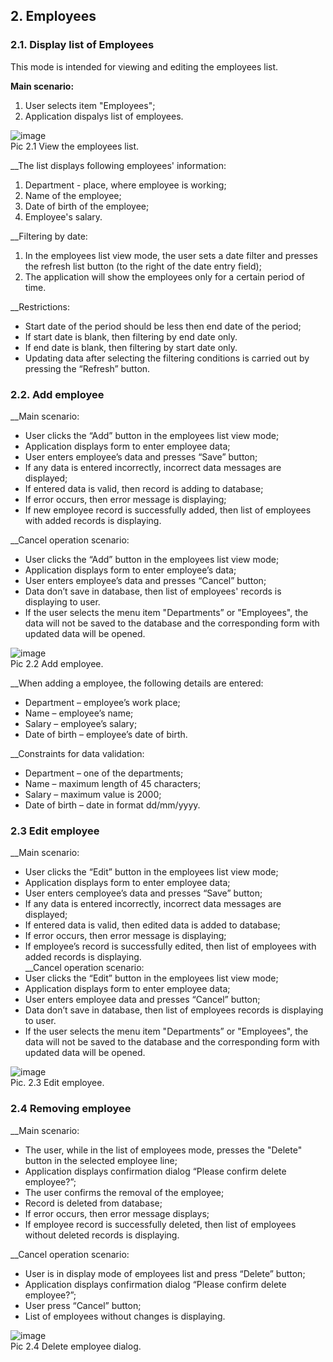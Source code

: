 ## 2. Employees  
  ### 2.1. Display list of Employees  
  This mode is intended for viewing and editing the employees list.  
  
  __Main scenario:__
  1. User selects item "Employees";
  2. Application dispalys list of employees.  
      
  ![image](https://user-images.githubusercontent.com/83345134/127285130-2928a7fa-dd6e-4b84-a077-ff80b723aa25.png "Employees list")  
    Pic 2.1 View the employees list.
    
  __The list displays following employees' information:  
  1. Department - place, where employee is working;  
  2. Name of the employee;  
  3. Date of birth of the employee;  
  4. Employee's salary.  
    
  __Filtering by date:  
  1. In the employees list view mode, the user sets a date filter and presses the refresh list button (to the right of the date entry field);  
  2. The application will show the employees only for a certain period of time.  

  __Restrictions:  
  * Start date of the period should be less then end date of the period;  
  * If start date is blank, then filtering by end date only.  
  * If end date is blank, then filtering by start date only.  
  * Updating data after selecting the filtering conditions is carried out by pressing the “Refresh” button.  

      
  ### 2.2. Add employee  
  __Main scenario:  
  * User clicks the “Add” button in the employees list view mode;  
  * Application displays form to enter employee data;  
  * User enters employee’s data and presses “Save” button;  
  * If any data is entered incorrectly, incorrect data messages are displayed;  
  * If entered data is valid, then record is adding to database;  
  * If error occurs, then error message is displaying;  
  * If new employee record is successfully added, then list of employees with added records is displaying.  
 
  __Cancel operation scenario:  
  * User clicks the “Add” button in the employees list view mode;  
  * Application displays form to enter employee’s data;  
  * User enters employee’s data and presses “Cancel” button;  
  * Data don’t save in database, then list of employees' records is displaying to user.  
  * If the user selects the menu item "Departments” or "Employees", the data will not be saved to the database and the corresponding form with updated data will be opened. 
   
   ![image](https://user-images.githubusercontent.com/83345134/127285174-8b015c12-a1b2-4ff9-a32c-d93a516a4bbb.png "Add employee")  
      Pic 2.2 Add employee.  
      
  __When adding a employee, the following details are entered:  
  * Department – employee’s work place;  
  * Name – employee’s name;  
  * Salary – employee’s salary;  
  * Date of birth – employee’s date of birth.  

  __Constraints for data validation:  
  * Department – one of the departments;  
  * Name –  maximum length of 45 characters;  
  * Salary – maximum value is 2000;  
  * Date of birth – date in format dd/mm/yyyy.   
      
  ### 2.3 Edit employee  
  __Main scenario:  
  * User clicks the “Edit” button in the employees list view mode;  
  * Application displays form to enter employee data;  
  * User enters cemployee’s data and presses “Save” button;  
  * If any data is entered incorrectly, incorrect data messages are displayed;  
  * If entered data is valid, then edited data is added to database;  
  * If error occurs, then error message is displaying;  
  * If employee’s record is successfully edited, then list of employees with added records is displaying.  
  __Cancel operation scenario:  
  * User clicks the “Edit” button in the employees list view mode;  
  * Application displays form to enter employee data;  
  * User enters employee data and presses “Cancel” button;  
  * Data don’t save in database, then list of employees records is displaying to user.  
  * If the user selects the menu item "Departments” or "Employees", the data will not be saved to the database and the corresponding form with updated data will be opened.  
      
![image](https://user-images.githubusercontent.com/83345134/127285373-3f14cb74-9510-4dc3-8e3a-2c2c01dee4a4.png "Edit employee")  
    Pic. 2.3 Edit employee.    
    
  ### 2.4 Removing employee  
  __Main scenario:  
  * The user, while in the list of employees mode, presses the "Delete" button in the selected employee line;  
  * Application displays confirmation dialog “Please confirm delete employee?”;  
  * The user confirms the removal of the employee;  
  * Record is deleted from database;  
  * If error occurs, then error message displays;  
  * If employee record is successfully deleted, then list of employees without deleted records is displaying.  
      
  __Cancel operation scenario:  
  * User is in display mode of employees list and press “Delete” button;  
  * Application displays confirmation dialog “Please confirm delete employee?”;  
  * User press “Cancel” button;  
  * List of employees without changes is displaying.  
      
  ![image](https://user-images.githubusercontent.com/83345134/127285318-fc4847d6-ff49-4f51-863a-19ffafd29391.png)  
    Pic 2.4 Delete employee dialog.  
    
